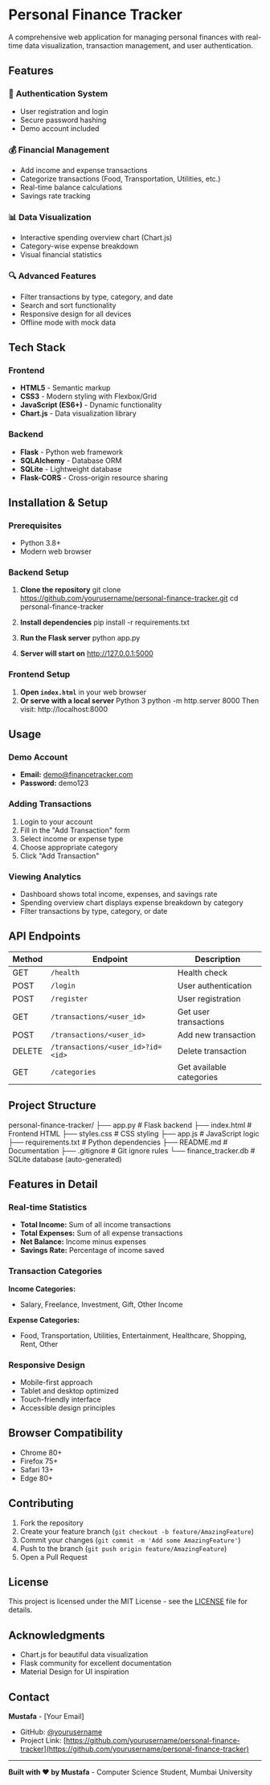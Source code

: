 # Personal Finance Tracker

A comprehensive web application for managing personal finances with real-time data visualization, transaction management, and user authentication.

## Features

### 🔐 **Authentication System**
- User registration and login
- Secure password hashing
- Demo account included

### 💰 **Financial Management**
- Add income and expense transactions
- Categorize transactions (Food, Transportation, Utilities, etc.)
- Real-time balance calculations
- Savings rate tracking

### 📊 **Data Visualization**
- Interactive spending overview chart (Chart.js)
- Category-wise expense breakdown
- Visual financial statistics

### 🔍 **Advanced Features**
- Filter transactions by type, category, and date
- Search and sort functionality
- Responsive design for all devices
- Offline mode with mock data

## Tech Stack

### Frontend
- **HTML5** - Semantic markup
- **CSS3** - Modern styling with Flexbox/Grid
- **JavaScript (ES6+)** - Dynamic functionality
- **Chart.js** - Data visualization library

### Backend
- **Flask** - Python web framework
- **SQLAlchemy** - Database ORM
- **SQLite** - Lightweight database
- **Flask-CORS** - Cross-origin resource sharing

## Installation & Setup

### Prerequisites
- Python 3.8+
- Modern web browser

### Backend Setup
1. **Clone the repository**
git clone https://github.com/yourusername/personal-finance-tracker.git
cd personal-finance-tracker

2. **Install dependencies**
pip install -r requirements.txt

3. **Run the Flask server**
python app.py

4. **Server will start on**
http://127.0.0.1:5000

### Frontend Setup
1. **Open `index.html`** in your web browser
2. **Or serve with a local server**
Python 3
python -m http.server 8000
Then visit: http://localhost:8000

## Usage

### Demo Account
- **Email:** demo@financetracker.com
- **Password:** demo123

### Adding Transactions
1. Login to your account
2. Fill in the "Add Transaction" form
3. Select income or expense type
4. Choose appropriate category
5. Click "Add Transaction"

### Viewing Analytics
- Dashboard shows total income, expenses, and savings rate
- Spending overview chart displays expense breakdown by category
- Filter transactions by type, category, or date

## API Endpoints

| Method | Endpoint | Description |
|--------|----------|-------------|
| GET | `/health` | Health check |
| POST | `/login` | User authentication |
| POST | `/register` | User registration |
| GET | `/transactions/<user_id>` | Get user transactions |
| POST | `/transactions/<user_id>` | Add new transaction |
| DELETE | `/transactions/<user_id>?id=<id>` | Delete transaction |
| GET | `/categories` | Get available categories |

## Project Structure
personal-finance-tracker/
├── app.py # Flask backend
├── index.html # Frontend HTML
├── styles.css # CSS styling
├── app.js # JavaScript logic
├── requirements.txt # Python dependencies
├── README.md # Documentation
├── .gitignore # Git ignore rules
└── finance_tracker.db # SQLite database (auto-generated)

## Features in Detail

### Real-time Statistics
- **Total Income:** Sum of all income transactions
- **Total Expenses:** Sum of all expense transactions  
- **Net Balance:** Income minus expenses
- **Savings Rate:** Percentage of income saved

### Transaction Categories

**Income Categories:**
- Salary, Freelance, Investment, Gift, Other Income

**Expense Categories:**
- Food, Transportation, Utilities, Entertainment, Healthcare, Shopping, Rent, Other

### Responsive Design
- Mobile-first approach
- Tablet and desktop optimized
- Touch-friendly interface
- Accessible design principles

## Browser Compatibility
- Chrome 80+
- Firefox 75+
- Safari 13+
- Edge 80+

## Contributing
1. Fork the repository
2. Create your feature branch (`git checkout -b feature/AmazingFeature`)
3. Commit your changes (`git commit -m 'Add some AmazingFeature'`)
4. Push to the branch (`git push origin feature/AmazingFeature`)
5. Open a Pull Request

## License
This project is licensed under the MIT License - see the [LICENSE](LICENSE) file for details.

## Acknowledgments
- Chart.js for beautiful data visualization
- Flask community for excellent documentation
- Material Design for UI inspiration

## Contact
**Mustafa** - [Your Email]
- GitHub: [@yourusername](https://github.com/yourusername)
- Project Link: [https://github.com/yourusername/personal-finance-tracker](https://github.com/yourusername/personal-finance-tracker)

---

**Built with ❤️ by Mustafa** - Computer Science Student, Mumbai University
